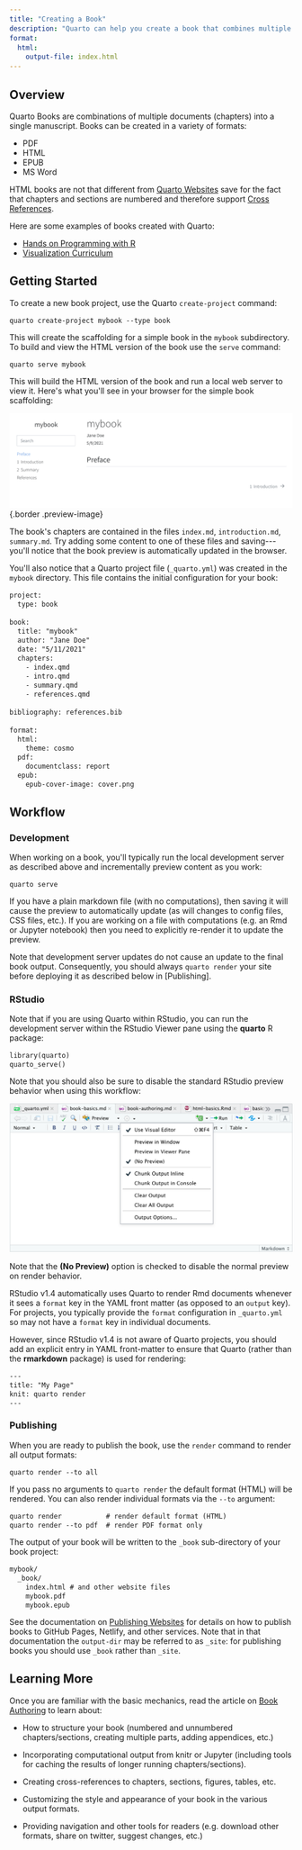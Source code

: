 ```yaml
---
title: "Creating a Book"
description: "Quarto can help you create a book that combines multiple documents into a single manuscript in a variety of formats."
format:
  html:
    output-file: index.html
---
```


## Overview

Quarto Books are combinations of multiple documents (chapters) into a single manuscript. Books can be created in a variety of formats:

-   PDF
-   HTML
-   EPUB
-   MS Word

HTML books are not that different from [Quarto Websites](../websites/website-basics.md) save for the fact that chapters and sections are numbered and therefore support [Cross References](crossref.md).

Here are some examples of books created with Quarto:

-   [Hands on Programming with R](https://jjallaire.github.io/hopr/)
-   [Visualization Curriculum](https://jjallaire.github.io/visualization-curriculum)

## Getting Started

To create a new book project, use the Quarto `create-project` command:

``` {.bash}
quarto create-project mybook --type book
```

This will create the scaffolding for a simple book in the `mybook` subdirectory. To build and view the HTML version of the book use the `serve` command:

``` {.bash}
quarto serve mybook
```

This will build the HTML version of the book and run a local web server to view it. Here's what you'll see in your browser for the simple book scaffolding:

![](images/book-scaffold.png){.border .preview-image}

The book's chapters are contained in the files `index.md`, `introduction.md`, `summary.md`. Try adding some content to one of these files and saving---you'll notice that the book preview is automatically updated in the browser.

You'll also notice that a Quarto project file (`_quarto.yml`) was created in the `mybook` directory. This file contains the initial configuration for your book:

``` {.yaml}
project:
  type: book

book:
  title: "mybook"
  author: "Jane Doe"
  date: "5/11/2021"
  chapters:
    - index.qmd
    - intro.qmd
    - summary.qmd
    - references.qmd

bibliography: references.bib

format:
  html:
    theme: cosmo
  pdf:
    documentclass: report
  epub:
    epub-cover-image: cover.png
```

## Workflow

### Development

When working on a book, you'll typically run the local development server as described above and incrementally preview content as you work:

``` {.bash}
quarto serve
```

If you have a plain markdown file (with no computations), then saving it will cause the preview to automatically update (as will changes to config files, CSS files, etc.). If you are working on a file with computations (e.g. an Rmd or Jupyter notebook) then you need to explicitly re-render it to update the preview.

Note that development server updates do not cause an update to the final book output. Consequently, you should always `quarto render` your site before deploying it as described below in [Publishing].

### RStudio

Note that if you are using Quarto within RStudio, you can run the development server within the RStudio Viewer pane using the **quarto** R package:

``` {.r}
library(quarto)
quarto_serve()
```

Note that you should also be sure to disable the standard RStudio preview behavior when using this workflow:

![](images/rstudio-no-preview.png)

Note that the **(No Preview)** option is checked to disable the normal preview on render behavior.

RStudio v1.4 automatically uses Quarto to render Rmd documents whenever it sees a `format` key in the YAML front matter (as opposed to an `output` key). For projects, you typically provide the `format` configuration in `_quarto.yml` so may not have a `format` key in individual documents.

However, since RStudio v1.4 is not aware of Quarto projects, you should add an explicit entry in YAML front-matter to ensure that Quarto (rather than the **rmarkdown** package) is used for rendering:

``` {.yaml}
---
title: "My Page"
knit: quarto render
---
```

### Publishing

When you are ready to publish the book, use the `render` command to render all output formats:

``` {.bash}
quarto render --to all
```

If you pass no arguments to `quarto render` the default format (HTML) will be rendered. You can also render individual formats via the `--to` argument:

``` {.bash}
quarto render           # render default format (HTML)
quarto render --to pdf  # render PDF format only
```

The output of your book will be written to the `_book` sub-directory of your book project:

``` {.yaml}
mybook/
  _book/
    index.html # and other website files
    mybook.pdf
    mybook.epub
```

See the documentation on [Publishing Websites](../websites/publishing-websites.md) for details on how to publish books to GitHub Pages, Netlify, and other services. Note that in that documentation the `output-dir` may be referred to as `_site`: for publishing books you should use `_book` rather than `_site`.

## Learning More

Once you are familiar with the basic mechanics, read the article on [Book Authoring](book-authoring.md) to learn about:

-   How to structure your book (numbered and unnumbered chapters/sections, creating multiple parts, adding appendices, etc.)

-   Incorporating computational output from knitr or Jupyter (including tools for caching the results of longer running chapters/sections).

-   Creating cross-references to chapters, sections, figures, tables, etc.

-   Customizing the style and appearance of your book in the various output formats.

-   Providing navigation and other tools for readers (e.g. download other formats, share on twitter, suggest changes, etc.)

